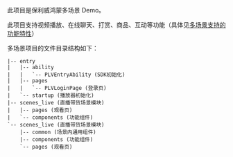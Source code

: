 此项目是保利威鸿蒙多场景 Demo。

此项目支持视频播放、在线聊天、打赏、商品、互动等功能（具体见[多场景支持的功能特性](https://github.com/polyv/polyv-harmony-livescenes-sdk-demo/blob/master/docs/public/支持的功能特性.md)）

多场景项目的文件目录结构如下：

```
|-- entry
|   |-- ability
|   |   `-- PLVEntryAbility (SDK初始化)
|   |-- pages
|   |   `-- PLVLoginPage (登录页)
|   `-- startup (播放器初始化)
|-- scenes_live (直播带货场景模块)
|   |-- pages (观看页)
|   `-- components (功能组件)
`-- scenes_live (直播带货场景模块)
    |-- common (场景内通用组件)
    |-- components (功能组件)
    `-- pages (观看页)
```